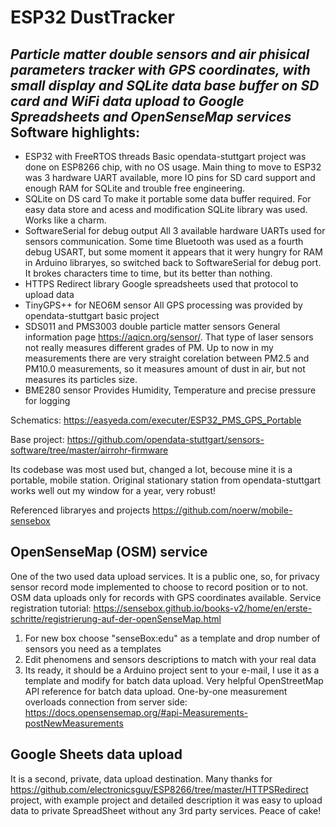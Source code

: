 # ESP32 DustTracker
*Particle matter double sensors and air phisical parameters tracker with GPS coordinates, with small display and SQLite data base buffer on SD card and WiFi data upload to Google Spreadsheets and OpenSenseMap services*
Software highlights:
---
* ESP32 with FreeRTOS threads
Basic opendata-stuttgart project was done on ESP8266 chip, with no OS usage. Main thing to move to ESP32 was 3 hardware UART available, more IO pins for SD card support and enough RAM for SQLite and trouble free engineering.
* SQLite on DS card
To make it portable some data buffer required. For easy data store and acess and modification SQLite library was used. Works like a charm. 
* SoftwareSerial for debug output
All 3 available hardware UARTs used for sensors communication. Some time Bluetooth was used as a fourth debug USART, but some moment it appears that it wery hungry for RAM in Arduino libraryes, so switched back to SoftwareSerial for debug port. It brokes characters time to time, but its better than nothing. 
* HTTPS Redirect library
Google spreadsheets used that protocol to upload data
* TinyGPS++ for NEO6M sensor
All GPS processing was provided by opendata-stuttgart basic project
* SDS011 and PMS3003 double particle matter sensors
General information page https://aqicn.org/sensor/. That type of laser sensors not really measures different grades of PM. Up to now in my measurements there are very straight corelation between PM2.5 and PM10.0 measurements, so it measures amount of dust in air, but not measures its particles size.
* BME280 sensor
Provides Humidity, Temperature and precise pressure for logging

Schematics:
https://easyeda.com/executer/ESP32_PMS_GPS_Portable

Base project:
https://github.com/opendata-stuttgart/sensors-software/tree/master/airrohr-firmware

Its codebase was most used but, changed a lot, becouse mine it is a portable, mobile station.
Original stationary station from opendata-stuttgart works well out my window for a year, very robust!

Referenced libraryes and projects
https://github.com/noerw/mobile-sensebox


OpenSenseMap (OSM) service
---------------------------------
One of the two used data upload services. It is a public one, so, for privacy sensor record mode implemented to choose to record position or to not. OSM data uploads only for records with GPS coordinates available.
Service registration tutorial:
https://sensebox.github.io/books-v2/home/en/erste-schritte/registrierung-auf-der-openSenseMap.html
1) For new box choose "senseBox:edu" as a template and drop number of sensors you need as a templates 
2) Edit phenomens and sensors descriptions to match with your real data
3) Its ready, it should be a Arduino project sent to your e-mail, I use it as a template and modify for batch data upload.
Very helpful OpenStreetMap API reference for batch data upload. One-by-one measurement overloads connection from server side:
https://docs.opensensemap.org/#api-Measurements-postNewMeasurements

Google Sheets data upload
---------------------------
It is a second, private, data upload destination. Many thanks for https://github.com/electronicsguy/ESP8266/tree/master/HTTPSRedirect project, with example project and detailed description it was easy to upload data to private SpreadSheet without any 3rd party services. Peace of cake!

